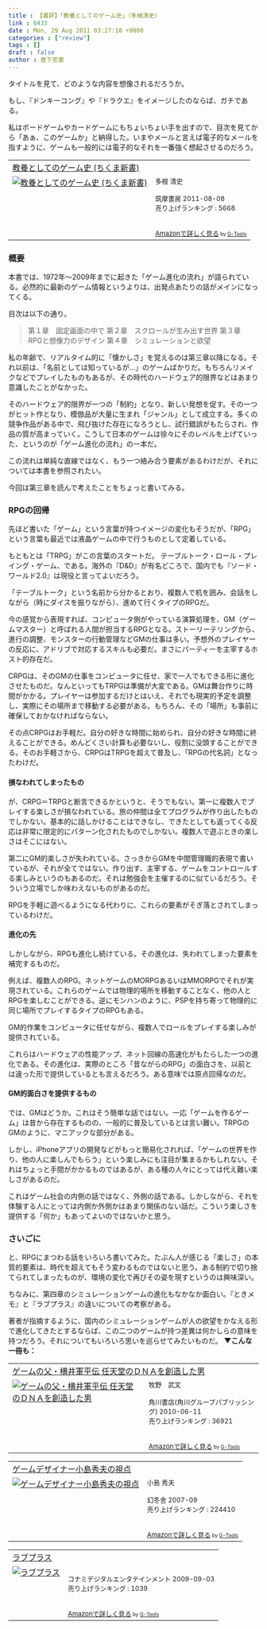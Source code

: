 ```yaml
---
title : 【書評】「教養としてのゲーム史」（多根清史）
link : 6433
date : Mon, 29 Aug 2011 03:27:18 +0000
categories : ["review"]
tags : []
draft : false
author : 倉下忠憲
---
```


タイトルを見て、どのような内容を想像されるだろうか。

もし、『ドンキーコング』や『ドラクエ』をイメージしたのならば、ガチである。

私はボードゲームやカードゲームにもちょいちょい手を出すので、目次を見てから「あぁ、このゲームか」と納得した。いまやメールと言えば電子的なメールを指すように、ゲームも一般的には電子的なそれを一番強く想起させるのだろう。

<table  border="0" cellpadding="5"><tr><td colspan="2"><a href="http://www.amazon.co.jp/exec/obidos/ASIN/4480066233/goodpic-22/" target="_top">教養としてのゲーム史 (ちくま新書)</a></td></tr><tr><td valign="top"><a href="http://www.amazon.co.jp/exec/obidos/ASIN/4480066233/goodpic-22/" target="_top"><img src="http://ecx.images-amazon.com/images/I/41n4z0RCSjL._SL160_.jpg" border="0" alt="教養としてのゲーム史 (ちくま新書)" /></a></td><td valign="top"><font size="-1">多根 清史 <br /><br />筑摩書房  2011-08-08<br />売り上げランキング : 5668<br /><br /><br /><a href="http://www.amazon.co.jp/exec/obidos/ASIN/4480066233/goodpic-22/" target="_top">Amazonで詳しく見る</a></font><font size="-2"> by <a href="http://www.goodpic.com/mt/aws/index.html" >G-Tools</a></font></td></tr></table>


<h3>概要</h3>
本書では、1972年〜2009年までに起きた「ゲーム進化の流れ」が語られている。必然的に最新のゲーム情報というよりは、出発点あたりの話がメインになってくる。

目次は以下の通り。

<blockquote>
第１章　固定画面の中で
第２章　スクロールが生み出す世界
第３章　RPGと想像力のデザイン
第４章　シミュレーションと欲望
</blockquote>

私の年齢で、リアルタイム的に「懐かしさ」を覚えるのは第三章以降になる。それ以前は、「名前としては知っているが…」のゲームばかりだ。もちろんリメイクなどでプレイしたものもあるが、その時代のハードウェア的限界などはあまり意識したことがなかった。

そのハードウェア的限界が一つの「制約」となり、新しい発想を促す。その一つがヒット作となり、模倣品が大量に生まれ「ジャンル」として成立する。多くの競争作品がある中で、飛び抜けた存在になろうとし、試行錯誤がもたらされ、作品の質が高まっていく。こうして日本のゲームは徐々にそのレベルを上げていった、というのが「ゲーム進化の流れ」の一本だ。

この流れは単純な直線ではなく、もう一つ絡み合う要素があるわけだが、それについては本書を参照されたい。

今回は第三章を読んで考えたことをちょっと書いてみる。

<h3>RPGの回帰</h3>
先ほど書いた「ゲーム」という言葉が持つイメージの変化もそうだが、「RPG」という言葉も最近では液晶ゲームの中で行うものとして定着している。

もともとは「TRPG」がこの言葉のスタートだ。	テーブルトーク・ロール・プレイング・ゲーム、である。海外の『D&D』が有名どころで、国内でも『ソード・ワールド2.0』は現役と言ってよいだろう。

「テーブルトーク」という名前から分かるとおり、複数人で机を囲み、会話をしながら（時にダイスを振りながら）、進めて行くタイプのRPGだ。

今の感覚から表現すれば、コンピュータ側がやっている演算処理を、GM（ゲームマスター）と呼ばれる人間が担当するRPGとなる。ストーリーテリングから、進行の調整、モンスターの行動管理などGMの仕事は多い。予想外のプレイヤーの反応に、アドリブで対応するスキルも必要だ。まさにパーティーを主宰するホスト的存在だ。

CRPGは、そのGMの仕事をコンピュータに任せ、家で一人でもできる形に進化させたものだ。なんといってもTRPGは準備が大変である。GMは舞台作りに時間がかかる。プレイヤーは参加するだけとはいえ、それでも現実的予定を調整し、実際にその場所まで移動する必要がある。もちろん、その「場所」も事前に確保しておかなければならない。

その点CRPGはお手軽だ。自分の好きな時間に始められ、自分の好きな時間に終えることができる。めんどくさい計算も必要ないし、役割に没頭することができる。そのお手軽さから、CRPGはTRPGを超えて普及し、「RPGの代名詞」となったわけだ。

<h4>損なわれてしまったもの</h4>
が、CRPG＝TRPGと断言できるかというと、そうでもない。第一に複数人でプレイする楽しさが損なわれている。旅の仲間は全てプログラムが作り出したものでしかない。基本的に話しかけることはできなし、できたとしても返ってくる反応は非常に限定的にパターン化されたものでしかない。複数人で遊ぶときの楽しさはそこにはない。

第二にGM的楽しさが失われている。さっきからGMを中間管理職的表現で書いているが、それが全てではない。作り出す、主宰する、ゲームをコントロールする楽しみというのもあるのだ。それは勉強会を主催するのに似ているだろう。そういう立場でしか味わえないものがあるのだ。

RPGを手軽に遊べるようになる代わりに、これらの要素がそぎ落とされてしまっているわけだ。

<h4>進化の先</h4>
しかしながら、RPGも進化し続けている。その進化は、失われてしまった要素を補完するものだ。

例えば、複数人のRPG。ネットゲームのMORPGあるいはMMORPGでそれが実現されている。これらのゲームでは物理的場所を移動することなく、他の人とRPGを楽しむことができる。逆にモンハンのように、PSPを持ち寄って物理的に同じ場所でプレイするタイプのRPGもある。

GM的作業をコンピュータに任せながら、複数人でロールをプレイする楽しみが提供されている。

これらはハードウェアの性能アップ、ネット回線の高速化がもたらした一つの進化である。その進化は、実際のところ「昔ながらのRPG」の面白さを、以前とは違った形で提供しているとも言えるだろう。ある意味では原点回帰なのだ。

<h4>GM的面白さを提供するもの</h4>
では、GMはどうか。これはそう簡単な話ではない。一応「ゲームを作るゲーム」は昔から存在するものの、一般的に普及しているとは言い難い。TRPGのGMのように、マニアックな部分がある。

しかし、iPhoneアプリの開発などがもっと簡易化されれば、「ゲームの世界を作り、他の人に楽しんでもらう」という楽しみにも注目が集まるかもしれない。それはちょっと手間がかかるものではあるが、ある種の人々にとっては代え難い楽しさがあるのだ。

これはゲーム社会の内側の話ではなく、外側の話である。しかしながら、それを体験する人にとっては内側か外側かはあまり関係のない話だ。こういう楽しさを提供する「何か」もあってよいのではないかと思う。

<h3>さいごに</h3>
と、RPGにまつわる話をいろいろ書いてみた。たぶん人が感じる「楽しさ」の本質的要素は、時代を超えてもそう変わるものではないと思う。ある制約で切り捨てられてしまったものが、環境の変化で再びその姿を現すというのは興味深い。

ちなみに、第四章のシミュレーションゲームの進化もなかなか面白い。『ときメモ』と『ラブプラス』の違いについての考察がある。

著者が指摘するように、国内のシミュレーションゲームが人の欲望をかなえる形で進化してきたとするならば、この二つのゲームが持つ差異は何かしらの意味を持つだろう。それについてもいろいろ思いを巡らせてみたいものだ。
<strong>
▼こんな一冊も：</strong>
<table  border="0" cellpadding="5"><tr><td colspan="2"><a href="http://www.amazon.co.jp/exec/obidos/ASIN/404885058X/goodpic-22/" target="_top">ゲームの父・横井軍平伝  任天堂のＤＮＡを創造した男</a></td></tr><tr><td valign="top"><a href="http://www.amazon.co.jp/exec/obidos/ASIN/404885058X/goodpic-22/" target="_top"><img src="http://ecx.images-amazon.com/images/I/415tJVXqUsL._SL160_.jpg" border="0" alt="ゲームの父・横井軍平伝  任天堂のＤＮＡを創造した男" /></a></td><td valign="top"><font size="-1">牧野　武文 <br /><br />角川書店(角川グループパブリッシング)  2010-06-11<br />売り上げランキング : 36921<br /><br /><br /><a href="http://www.amazon.co.jp/exec/obidos/ASIN/404885058X/goodpic-22/" target="_top">Amazonで詳しく見る</a></font><font size="-2"> by <a href="http://www.goodpic.com/mt/aws/index.html" >G-Tools</a></font></td></tr></table>

<table  border="0" cellpadding="5"><tr><td colspan="2"><a href="http://www.amazon.co.jp/exec/obidos/ASIN/4344013867/goodpic-22/" target="_top">ゲームデザイナー小島秀夫の視点</a></td></tr><tr><td valign="top"><a href="http://www.amazon.co.jp/exec/obidos/ASIN/4344013867/goodpic-22/" target="_top"><img src="http://ecx.images-amazon.com/images/I/51Mpc8MDu7L._SL160_.jpg" border="0" alt="ゲームデザイナー小島秀夫の視点" /></a></td><td valign="top"><font size="-1">小島 秀夫 <br /><br />幻冬舎  2007-09<br />売り上げランキング : 224410<br /><br /><br /><a href="http://www.amazon.co.jp/exec/obidos/ASIN/4344013867/goodpic-22/" target="_top">Amazonで詳しく見る</a></font><font size="-2"> by <a href="http://www.goodpic.com/mt/aws/index.html" >G-Tools</a></font></td></tr></table>

<table  border="0" cellpadding="5"><tr><td colspan="2"><a href="http://www.amazon.co.jp/exec/obidos/ASIN/B00266QNYI/goodpic-22/" target="_top">ラブプラス</a></td></tr><tr><td valign="top"><a href="http://www.amazon.co.jp/exec/obidos/ASIN/B00266QNYI/goodpic-22/" target="_top"><img src="http://ecx.images-amazon.com/images/I/51ikyRdMUgL._SL160_.jpg" border="0" alt="ラブプラス" /></a></td><td valign="top"><font size="-1"><br />コナミデジタルエンタテインメント  2009-09-03<br />売り上げランキング : 1039<br /><br /><br /><a href="http://www.amazon.co.jp/exec/obidos/ASIN/B00266QNYI/goodpic-22/" target="_top">Amazonで詳しく見る</a></font><font size="-2"> by <a href="http://www.goodpic.com/mt/aws/index.html" >G-Tools</a></font></td></tr></table>





